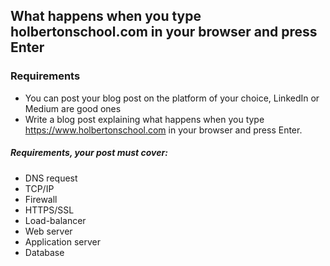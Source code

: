## What happens when you type holbertonschool.com in your browser and press Enter

### Requirements

- You can post your blog post on the platform of your choice, LinkedIn or Medium are good ones
- Write a blog post explaining what happens when you type https://www.holbertonschool.com in your browser and press Enter.

##### Requirements, your post must cover:

- DNS request
- TCP/IP
- Firewall
- HTTPS/SSL
- Load-balancer
- Web server
- Application server
- Database
